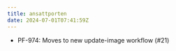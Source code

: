 ```yaml
---
title: ansattporten
date: 2024-07-01T07:41:59Z
---
```

- PF-974: Moves to new update-image workflow (#21)

